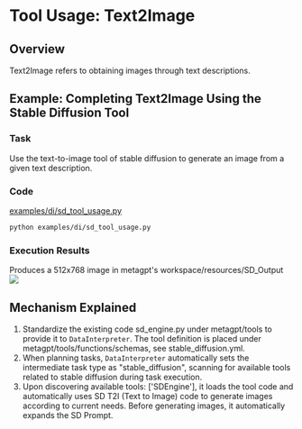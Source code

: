 # Tool Usage: Text2Image

## Overview

Text2Image refers to obtaining images through text descriptions.

## Example: Completing Text2Image Using the Stable Diffusion Tool

### Task

Use the text-to-image tool of stable diffusion to generate an image from a given text description.

### Code

[examples/di/sd_tool_usage.py](https://github.com/geekan/MetaGPT/blob/main/examples/di/sd_tool_usage.py)

```bash
python examples/di/sd_tool_usage.py
```

### Execution Results

Produces a 512x768 image in metagpt's workspace/resources/SD_Output
<img src="../../../../../public/image/guide/use_cases/interpreter/girl_img.png">

## Mechanism Explained

1. Standardize the existing code sd_engine.py under metagpt/tools to provide it to `DataInterpreter`. The tool definition is placed under metagpt/tools/functions/schemas, see stable_diffusion.yml.
2. When planning tasks, `DataInterpreter` automatically sets the intermediate task type as "stable_diffusion", scanning for available tools related to stable diffusion during task execution.
3. Upon discovering available tools: ['SDEngine'], it loads the tool code and automatically uses SD T2I (Text to Image) code to generate images according to current needs. Before generating images, it automatically expands the SD Prompt.
